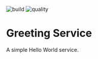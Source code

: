 ![build](https://img.shields.io/github/workflow/status/stse/service-greeting/CI%20Pipeline/master?label=Build) ![quality](https://img.shields.io/sonar/quality_gate/stse_service-greeting?label=Quality%20Gate&server=https%3A%2F%2Fsonarcloud.io&sonarVersion=8.7)

# Greeting Service
A simple Hello World service.
